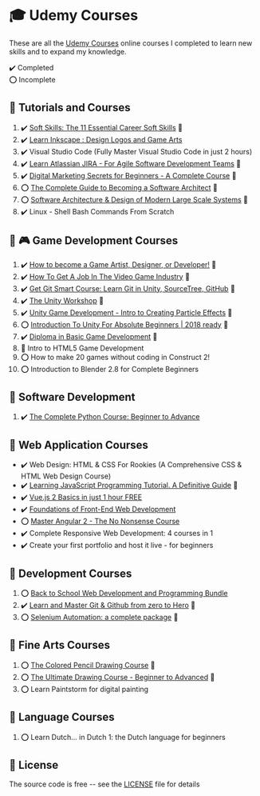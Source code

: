 # :mortar_board: Udemy Courses

These are all the [Udemy Courses][udemy] online courses I completed to learn new skills and to expand my knowledge.

:heavy_check_mark: Completed  
:o: Incomplete

## :beginner: Tutorials and Courses

1. :heavy_check_mark: [Soft Skills: The 11 Essential Career Soft Skills](https://www.udemy.com/course/soft-skills-the-11-essential-career-soft-skills/) :link:
2. :heavy_check_mark: [Learn Inkscape : Design Logos and Game Arts](learn-inkscape-design-logos-and-game-art/)
3. :heavy_check_mark: Visual Studio Code (Fully Master Visual Studio Code in just 2 hours)
4. :heavy_check_mark: [Learn Atlassian JIRA - For Agile Software Development Teams](https://www.udemy.com/course/learn-jira-in-4-hours/) :link:
5. :heavy_check_mark: [Digital Marketing Secrets for Beginners - A Complete Course](https://www.udemy.com/course/digital-marketing-secrets-for-beginners/) :link:
6. :o: [The Complete Guide to Becoming a Software Architect](https://www.udemy.com/course/the-complete-guide-to-becoming-a-software-architect/?couponCode=PLOYALTY0923) :link:
7. :o: [Software Architecture & Design of Modern Large Scale Systems](https://www.udemy.com/course/software-architecture-design-of-modern-large-scale-systems/) :link:
8. :heavy_check_mark: Linux - Shell Bash Commands From Scratch

## :beginner: :video_game: Game Development Courses

1. :heavy_check_mark: [How to become a Game Artist, Designer, or Developer!](https://www.udemy.com/course/gettingstartedingames/) :link:
2. :heavy_check_mark: [How To Get A Job In The Video Game Industry](https://www.udemy.com/course/gameindustryjobs/) :link:
3. :heavy_check_mark: [Get Git Smart Course: Learn Git in Unity, SourceTree, GitHub](https://www.udemy.com/course/git-smart-learn-git-the-fun-way-with-unity-games/) :link:
4. :heavy_check_mark: [The Unity Workshop](https://github.com/learning-game-development/learning-unity-game-development/tree/master/Udemy-Unity-Courses) :rocket:
5. :heavy_check_mark: [Unity Game Development - Intro to Creating Particle Effects](https://github.com/learning-game-development/learning-unity-game-development/tree/master/Udemy-Unity-Courses) :rocket:
6. :o: [Introduction To Unity For Absolute Beginners | 2018 ready](https://github.com/learning-game-development/learning-unity-game-development/tree/master/Udemy-Unity-Courses) :rocket:
7. :heavy_check_mark: [Diploma in Basic Game Development](https://github.com/learning-game-development/learning-unity-game-development/tree/master/Udemy-Unity-Courses) :rocket:
8. :construction: Intro to HTML5 Game Development
9. :o: How to make 20 games without coding in Construct 2!
10. :o: Introduction to Blender 2.8 for Complete Beginners

## :beginner: Software Development

1. :heavy_check_mark: [The Complete Python Course: Beginner to Advance](the-complete-python-course-beginner-to-advance/)

## :beginner: Web Application Courses

- :heavy_check_mark: Web Design: HTML & CSS For Rookies (A Comprehensive CSS & HTML Web Design Course)
- :heavy_check_mark: [Learning JavaScript Programming Tutorial. A Definitive Guide](https://www.udemy.com/course/programming-javascript/) :link:
- :heavy_check_mark: [Vue.js 2 Basics in just 1 hour FREE](vuejs2-basics-in-just-1-hour/)
- :heavy_check_mark: [Foundations of Front-End Web Development](foundations-of-front-end-development/)
- :o: [Master Angular 2 - The No Nonsense Course](master-angular-2/)
- :heavy_check_mark: Complete Responsive Web Development: 4 courses in 1
- :heavy_check_mark: Create your first portfolio and host it live - for beginners

## :beginner: Development Courses

1. :o: [Back to School Web Development and Programming Bundle](web-development-programming-bundle/)
2. :heavy_check_mark: [Learn and Master Git & Github from zero to Hero](https://www.udemy.com/course/learn-and-master-git-github-from-zero-to-hero/) :link:
3. :o: [Selenium Automation: a complete package](https://www.udemy.com/course/selenium-webdriver-with-maven-jenkins-git-cucumber/) :link:

## :beginner: Fine Arts Courses

1. :o: [The Colored Pencil Drawing Course](https://www.udemy.com/course/the-colored-pencil-course/) :link:
2. :o: [The Ultimate Drawing Course - Beginner to Advanced](https://www.udemy.com/course/the-ultimate-drawing-course-beginner-to-advanced/) :link:
3. :o: Learn Paintstorm for digital painting

## :beginner: Language Courses

1. :o: Learn Dutch... in Dutch 1: the Dutch language for beginners

## :page_with_curl: License

The source code is free -- see the [LICENSE](LICENSE) file for details

[udemy]: https://www.udemy.com/
